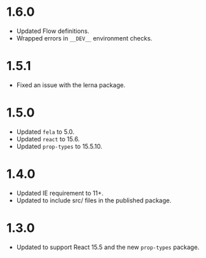 # 1.6.0
* Updated Flow definitions.
* Wrapped errors in `__DEV__` environment checks.

# 1.5.1
* Fixed an issue with the lerna package.

# 1.5.0
* Updated `fela` to 5.0.
* Updated `react` to 15.6.
* Updated `prop-types` to 15.5.10.

# 1.4.0
* Updated IE requirement to 11+.
* Updated to include src/ files in the published package.

# 1.3.0
* Updated to support React 15.5 and the new `prop-types` package.
